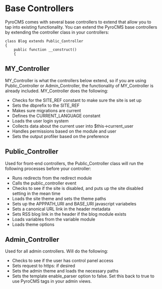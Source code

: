 # Base Controllers

PyroCMS comes with several base controllers to extend that allow you to tap into existing functionality. You can extend the PyroCMS base controllers by extending the controller class in your controllers:

	class Blog extends Public_Controller
	{
		public function __construct()
		{


## MY\_Controller

MY\_Controller is what the controllers below extend, so if you are using Public\_Controller or Admin_Controller, the functionality of MY\_Controller is already included. MY\_Controller does the following:

* Checks for the SITE_REF constant to make sure the site is set up
* Sets the dbprefix to the SITE_REF
* Makes sure migrations are current
* Defines the CURRENT_LANGUAGE constant
* Loads the user login system
* Collects data about the current user into $this->current_user
* Handles permissions based on the module and user
* Sets the output profiler based on the preference

## Public\_Controller

Used for front-end controllers, the Public\_Controller class will run the following processes before your controller:

* Runs redirects from the redirect module
* Calls the public_controller event
* Checks to see if the site is disabled, and puts up the site disabled setting in the mean time
* Loads the site theme and sets the theme paths
* Sets up the APPPATH_URI and BASE_URI javascript variabeles
* Sets a canonical URL link in the header metadata
* Sets RSS blog link in the header if the blog module exists
* Loads variables from the variable module
* Loads theme options

## Admin\_Controller

Used for all admin controllers. Will do the following:

* Checks to see if the user has control panel access
* Sets request to https: if desired
* Sets the admin theme and loads the necessary paths
* Sets the template enable_parser option to false. Set this back to true to use PyroCMS tags in your admin views.